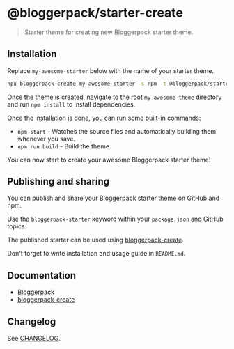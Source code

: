 # @bloggerpack/starter-create

> Starter theme for creating new Bloggerpack starter theme.

## Installation

Replace `my-awesome-starter` below with the name of your starter theme.

```bash
npx bloggerpack-create my-awesome-starter -s npm -t @bloggerpack/starter-create
```

Once the theme is created, navigate to the root `my-awesome-theme` directory and run `npm install` to install dependencies.

Once the installation is done, you can run some built-in commands:

- `npm start` - Watches the source files and automatically building them whenever you save.
- `npm run build` - Build the theme.

You can now start to create your awesome Bloggerpack starter theme!

## Publishing and sharing

You can publish and share your Bloggerpack starter theme on GitHub and npm.

Use the `bloggerpack-starter` keyword within your `package.json` and GitHub topics.

The published starter can be used using [bloggerpack-create](https://github.com/bloggerpack/bloggerpack/tree/main/packages/bloggerpack-create).

Don't forget to write installation and usage guide in `README.md`.

## Documentation

- [Bloggerpack](https://github.com/bloggerpack/bloggerpack/tree/main/packages/bloggerpack)
- [bloggerpack-create](https://github.com/bloggerpack/bloggerpack/tree/main/packages/bloggerpack-create)

## Changelog

See [CHANGELOG](https://github.com/bloggerpack/bloggerpack/blob/main/starters/create/CHANGELOG.md).
